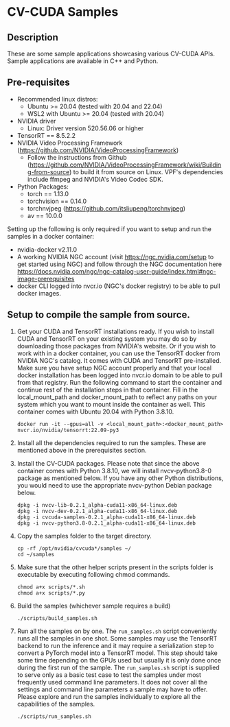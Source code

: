 # CV-CUDA Samples

## Description

These are some sample applications showcasing various CV-CUDA APIs. Sample applications are available in C++ and Python.

## Pre-requisites

- Recommended linux distros:
    - Ubuntu >= 20.04 (tested with 20.04 and 22.04)
    - WSL2 with Ubuntu >= 20.04 (tested with 20.04)
- NVIDIA driver
    - Linux: Driver version 520.56.06 or higher
- TensorRT == 8.5.2.2
- NVIDIA Video Processing Framework (https://github.com/NVIDIA/VideoProcessingFramework)
    - Follow the instructions from Github (https://github.com/NVIDIA/VideoProcessingFramework/wiki/Building-from-source) to build it from source on Linux. VPF's dependencies include ffmpeg and NVIDIA's Video Codec SDK.
- Python Packages:
    - torch == 1.13.0
    - torchvision == 0.14.0
    - torchnvjpeg (https://github.com/itsliupeng/torchnvjpeg)
    - av == 10.0.0

Setting up the following is only required if you want to setup and run the samples in a docker container:
- nvidia-docker v2.11.0
- A working NVIDIA NGC account (visit https://ngc.nvidia.com/setup to get started using NGC) and follow through the NGC documentation here https://docs.nvidia.com/ngc/ngc-catalog-user-guide/index.html#ngc-image-prerequisites
- docker CLI logged into nvcr.io (NGC's docker registry) to be able to pull docker images.


## Setup to compile the sample from source.

1. Get your CUDA and TensorRT installations ready. If you wish to install CUDA and TensorRT on your existing system you may do so by downloading those packages from NVIDIA's website. Or if you wish to work with in a docker container, you can use the TensorRT docker from NVIDIA NGC's catalog. It comes with CUDA and TensorRT pre-installed. Make sure you have setup NGC account properly and that your local docker installation has been logged into nvcr.io domain to be able to pull from that registry. Run the following command to start the container and continue rest of the installation steps in that container. Fill in the local_mount_path and docker_mount_path to reflect any paths on your system which you want to mount inside the container as well. This container comes with Ubuntu 20.04 with Python 3.8.10.

      ```
      docker run -it --gpus=all -v <local_mount_path>:<docker_mount_path> nvcr.io/nvidia/tensorrt:22.09-py3
      ```

2. Install all the dependencies required to run the samples. These are mentioned above in the prerequisites section.

3. Install the CV-CUDA packages. Please note that since the above container comes with Python 3.8.10, we will install nvcv-python3.8-0 package as mentioned below. If you have any other Python distributions, you would need to use the appropriate nvcv-python Debian package below.

   ```
   dpkg -i nvcv-lib-0.2.1_alpha-cuda11-x86_64-linux.deb
   dpkg -i nvcv-dev-0.2.1_alpha-cuda11-x86_64-linux.deb
   dpkg -i cvcuda-samples-0.2.1_alpha-cuda11-x86_64-linux.deb
   dpkg -i nvcv-python3.8-0.2.1_alpha-cuda11-x86_64-linux.deb
   ```
4. Copy the samples folder to the target directory.

   ```
   cp -rf /opt/nvidia/cvcuda*/samples ~/
   cd ~/samples
   ```

5. Make sure that the other helper scripts present in the scripts folder is executable by executing following chmod commands.

   ```
   chmod a+x scripts/*.sh
   chmod a+x scripts/*.py
   ```

6. Build the samples (whichever sample requires a build)

   ```
   ./scripts/build_samples.sh
   ```

7. Run all the samples on by one. The `run_samples.sh` script conveniently runs all the samples in one shot. Some samples may use the TensorRT backend to run the inference and it may require a serialization step to convert a PyTorch model into a TensorRT model. This step should take some time depending on the GPUs used but usually it is only done once during the first run of the sample. The `run_samples.sh` script is supplied to serve only as a basic test case to test the samples under most frequently used command line parameters. It does not cover all the settings and command line parameters a sample may have to offer. Please explore and run the samples individually to explore all the capabilities of the samples.

   ```
   ./scripts/run_samples.sh
   ```
